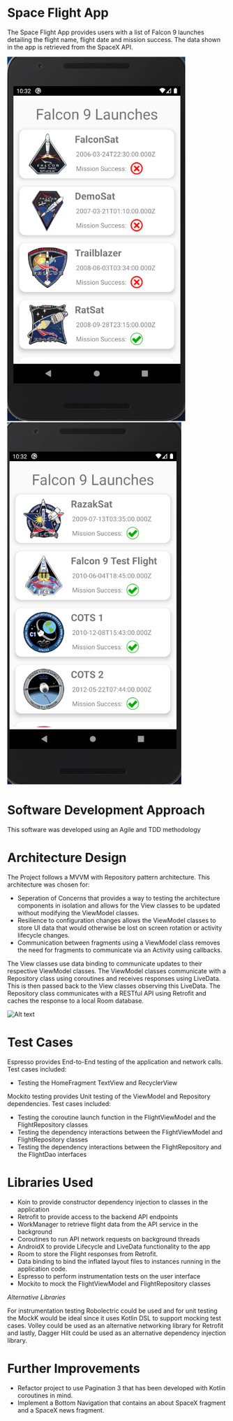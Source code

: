 # Space Flight App
The Space Flight App provides users with a list of Falcon 9 launches detailing the flight name, flight date and mission success. The data shown in the app is retrieved from the SpaceX API. 

![Alt text](app/docs/images/first-launches-screenshot.png?raw=true "First Launches Screenshot") ![Alt text](app/docs/images/second-launches-screenshot.png?raw=true "Second Launches Screenshot")

# Software Development Approach
This software was developed using an Agile and TDD methodology

# Architecture Design
The Project follows a MVVM with Repository pattern architecture. This architecture was chosen for:
- Seperation of Concerns that provides a way to testing the architecture components in isolation and allows for the View classes to be updated without modifying the ViewModel classes.
- Resilience to configuration changes allows the ViewModel classes to store UI data that would otherwise be lost on screen rotation or activity lifecycle changes.
- Communication between fragments using a ViewModel class removes the need for fragments to communicate via an Activity using callbacks.

The View classes use data binding to communicate updates to their respective ViewModel classes. The ViewModel classes communicate with a Repository class using coroutines and receives responses using LiveData. This is then passed back to the View classes observing this LiveData. The Repository class communicates with a RESTful API using Retrofit and caches the response to a local Room database.

![Alt text](app/docs/mvvm_architecture.png?raw=true "MVVM Architecture") 

# Test Cases
Espresso provides End-to-End testing of the application and network calls. Test cases included: 
- Testing the HomeFragment TextView and RecyclerView

Mockito testing provides Unit testing of the ViewModel and Repository dependencies. Test cases included:
- Testing the coroutine launch function in the FlightViewModel and the FlightRepository classes
- Testing the dependency interactions between the FlightViewModel and FlightRepository classes
- Testing the dependency interactions between the FlightRepository and the FlightDao interfaces

# Libraries Used
- Koin to provide constructor dependency injection to classes in the application
- Retrofit to provide access to the backend API endpoints
- WorkManager to retrieve flight data from the API service in the background
- Coroutines to run API network requests on background threads
- AndroidX to provide Lifecycle and LiveData functionality to the app
- Room to store the Flight responses from Retrofit.
- Data binding to bind the inflated layout files to instances running in the application code.
- Espresso to perform instrumentation tests on the user interface
- Mockito to mock the FlightViewModel and FlightRepository classes

*Alternative Libraries*

For instrumentation testing Robolectric could be used and for unit testing the MockK would be ideal since it uses Kotlin DSL to support mocking test cases.
Volley could be used as an alternative networking library for Retrofit and lastly, Dagger Hilt could be used as an alternative dependency injection library.

# Further Improvements
- Refactor project to use Pagination 3 that has been developed with Kotlin coroutines in mind.
- Implement a Bottom Navigation that contains an about SpaceX fragment and a SpaceX news fragment.
